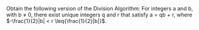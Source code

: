 Obtain the following version of the Division Algorithm: For integers a and b, with b $\neq$ 0, there exist unique integers q and r that satisfy a = qb + r,  where $-\frac{1}{2}|b| < r \leq{\frac{1}{2}|b|}$.